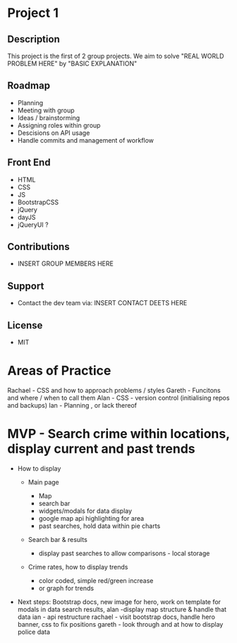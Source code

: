 # Project 1

## Description

This project is the first of 2 group projects. We aim to solve "REAL WORLD PROBLEM HERE" by "BASIC EXPLANATION"

## Roadmap

- Planning
- Meeting with group
- Ideas / brainstorming
- Assigning roles within group
- Descisions on API usage
- Handle commits and management of workflow

## Front End

- HTML
- CSS
- JS
- BootstrapCSS
- jQuery
- dayJS
- jQueryUI ?

## Contributions

- INSERT GROUP MEMBERS HERE

## Support

- Contact the dev team via: INSERT CONTACT DEETS HERE

## License

- MIT


# Areas of Practice 
Rachael - CSS and how to approach problems / styles
Gareth - Funcitons and where / when to call them
Alan - CSS - version control (initialising repos and backups)
Ian - Planning , or lack thereof

# MVP - Search crime within locations, display current and past trends 

- How to display
    - Main page
        - Map
        - search bar
        - widgets/modals for data display
        - google map api highlighting for area
        - past searches, hold data within pie charts

    - Search bar & results 
        - display past searches to allow comparisons - local storage

    - Crime rates, how to display trends
        - color coded, simple red/green increase
        - or graph for trends

- Next steps: Bootstrap docs, new image for hero, work on template for  modals in data search results,
alan -display map structure & handle that data
ian - api restructure
rachael - visit bootstrap docs, handle hero banner, css to fix positions
gareth - look through and at how to display police data
